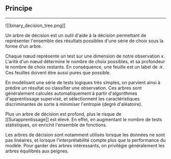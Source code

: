

## Principe

<hr>

![[binary_decision_tree.png]]

Un arbre de décision est un outil d'aide à la décision permettant de représenter l'ensemble des résultats possibles d'une série de choix sous la forme d'un arbre.

Chaque nœud représente un test sur une dimension de notre observation $x$. L'arité d'un nœud détermine le nombre de choix possibles, et sa profondeur le nombre de choix restants. En conséquence, une feuille est un label de $\mathcal{Y}$. Ces feuilles doivent être aussi pures que possible.

En modélisant une série de tests logiques très simples, on parvient ainsi à prédire un résultat ou classifier une observation. Ces arbres sont généralement calculés automatiquement à partir d'algorithmes d'apprentissage supervisé, et sélectionnent les caractéristiques discriminantes de sorte à minimiser l'entropie (degré d'aléatoire).

Plus un arbre de décision est profond, plus le risque de [[Surapprentissage]] est élevé. En effet, en augmentant le nombre de tests statistiques, on enrichit l'ensemble de fonctions.

Les arbres de décision sont notamment utilisés lorsque les données ne sont pas linéaires, et lorsque l'interprétabilité compte plus que la performance du modèle. Pour garder des arbres intéressants, on privilégie généralement les arbres équilibrés aux peignes.